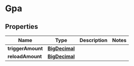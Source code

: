 
# Gpa

## Properties
Name | Type | Description | Notes
------------ | ------------- | ------------- | -------------
**triggerAmount** | [**BigDecimal**](BigDecimal.md) |  | 
**reloadAmount** | [**BigDecimal**](BigDecimal.md) |  | 



